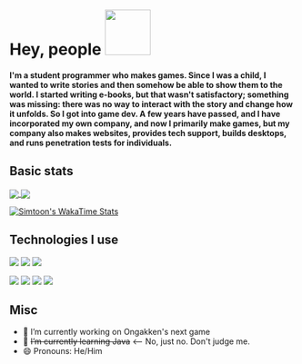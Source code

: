# Hey, people <img src="https://github.com/simonSlamka/simonSlamka/blob/834880a865bb9b629ecbd092282f6ec3f9afb45d/v.gif" width="80px">

#### I'm a student programmer who makes games. Since I was a child, I wanted to write stories and then somehow be able to show them to the world. I started writing e-books, but that wasn't satisfactory; something was missing: there was no way to interact with the story and change how it unfolds. So I got into game dev. A few years have passed, and I have incorporated my own company, and now I primarily make games, but my company also makes websites, provides tech support, builds desktops, and runs penetration tests for individuals.

## Basic stats

<a href="https://ongakken.com/">
  <img align="center" src="https://github-readme-stats.vercel.app/api?username=simonSlamka&theme=chartreuse-dark&include_all_commits=true&count_private=true&line_height=25&show_icons=true" />
</a>

<a href="https://ongakken.com/">
  <img align="center" src="https://github-readme-stats.vercel.app/api/top-langs/?username=simonSlamka&theme=chartreuse-dark&langs_count=4&hide=html,css,tex,matlab,dataweave,alloy&layout=compact" />
</a>

[![Simtoon's WakaTime Stats](https://github-readme-stats.vercel.app/api/wakatime?username=simonSlamka&custom_title=Simon's%20WakaTime%20Stats%20--%20Last%207%20days&theme=chartreuse-dark)](https://wakatime.com/@simonSlamka)

## Technologies I use

![](https://img.shields.io/badge/OS-Linux-informational?style=flat&color=0000ff)
![](https://img.shields.io/badge/Distro-Ongakken%20TermOS-informational?style=flat&color=0000ff)
![](https://img.shields.io/badge/Lang-C++-informational?style=flat&color=0000ff)
<!--![](https://img.shields.io/badge/Lang-Java-informational?style=flat&color=0000ff)-->
![](https://img.shields.io/badge/IDE-Visual%20Studio%20(in%20a%20Win%20VM)-informational?style=flat&color=0000ff)
![](https://img.shields.io/badge/Editor-VSCode-informational?style=flat&color=0000ff)
![](https://img.shields.io/badge/Shell-zsh-informational?style=flat&color=0000ff)
![](https://img.shields.io/badge/Cloud-linode-informational?style=flat&color=0000ff)
![]()
![]()

## Misc

- 🔭 I’m currently working on Ongakken's next game
- 🌱 ~~I’m currently learning Java~~ <-- No, just no. Don't judge me.
- 😄 Pronouns: He/Him

